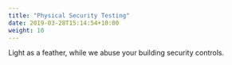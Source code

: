 ```yaml
---
title: "Physical Security Testing"
date: 2019-03-28T15:14:54+10:00
weight: 10
---
```


Light as a feather, while we abuse your building security controls. 